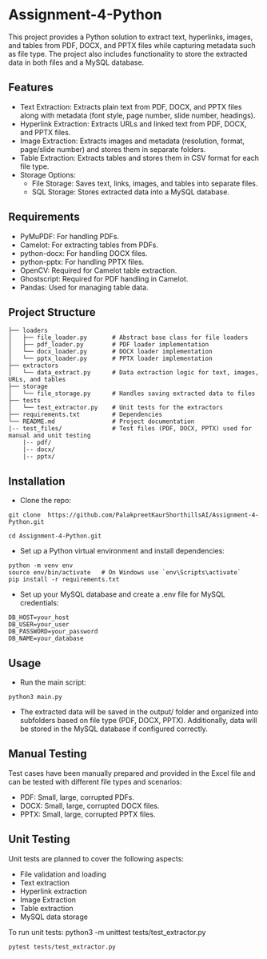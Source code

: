 # Assignment-4-Python
This project provides a Python solution to extract text, hyperlinks, images, and tables from PDF, DOCX, and PPTX files while capturing metadata such as file type. The project also includes functionality to store the extracted data in both files and a MySQL database.
## Features
- Text Extraction: Extracts plain text from PDF, DOCX, and PPTX files along with metadata (font style, page number, slide number, headings).
- Hyperlink Extraction: Extracts URLs and linked text from PDF, DOCX, and PPTX files.
- Image Extraction: Extracts images and metadata (resolution, format, page/slide number) and stores them in separate folders.
- Table Extraction: Extracts tables and stores them in CSV format for each file type.
- Storage Options:
  - File Storage: Saves text, links, images, and tables into separate files.
  - SQL Storage: Stores extracted data into a MySQL database.

## Requirements
<ul>
<li>PyMuPDF: For handling PDFs.</li>
<li>Camelot: For extracting tables from PDFs.</li>
<li>python-docx: For handling DOCX files.</li>
<li>python-pptx: For handling PPTX files.</li>
<li>OpenCV: Required for Camelot table extraction.</li>
<li>Ghostscript: Required for PDF handling in Camelot.</li>
<li>Pandas: Used for managing table data.</li> </ul>


## Project Structure 
```
├── loaders
│   ├── file_loader.py       # Abstract base class for file loaders
│   ├── pdf_loader.py        # PDF loader implementation
│   └── docx_loader.py       # DOCX loader implementation
│   └── pptx_loader.py       # PPTX loader implementation
├── extractors
│   └── data_extract.py      # Data extraction logic for text, images, URLs, and tables
├── storage
│   └── file_storage.py      # Handles saving extracted data to files
├── tests
│   └── test_extractor.py    # Unit tests for the extractors
├── requirements.txt         # Dependencies
└── README.md                # Project documentation
|-- test_files/              # Test files (PDF, DOCX, PPTX) used for manual and unit testing
    |-- pdf/
    |-- docx/
    |-- pptx/

```

## Installation
- Clone the repo:
```
git clone  https://github.com/PalakpreetKaurShorthillsAI/Assignment-4-Python.git

cd Assignment-4-Python.git
```
- Set up a Python virtual environment and install dependencies:
```
python -m venv env
source env/bin/activate   # On Windows use `env\Scripts\activate`
pip install -r requirements.txt
```
- Set up your MySQL database and create a .env file for MySQL credentials:
```
DB_HOST=your_host
DB_USER=your_user
DB_PASSWORD=your_password
DB_NAME=your_database
```
## Usage
- Run the main script:
```
python3 main.py
```
- The extracted data will be saved in the output/ folder and organized into subfolders based on file type (PDF, DOCX, PPTX). Additionally, data will be stored in the MySQL database if configured correctly.
## Manual Testing
Test cases have been manually prepared and provided in the Excel file and can be tested with different file types and scenarios:
- PDF: Small, large, corrupted PDFs.
- DOCX: Small, large, corrupted DOCX files.
- PPTX: Small, large, corrupted PPTX files.
## Unit Testing
Unit tests are planned to cover the following aspects:
- File validation and loading
- Text extraction
- Hyperlink extraction
- Image Extraction
- Table extraction
- MySQL data storage

  
To run unit tests: python3 -m unittest tests/test_extractor.py
```
pytest tests/test_extractor.py
```
